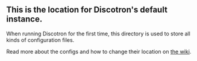 ## This is the location for Discotron's default instance.
When running Discotron for the first time, this directory is used to store all kinds of configuration files.

Read more about the configs and how to change their location on [the wiki](https://github.com/forwards-long-jump/discotron/wiki).
